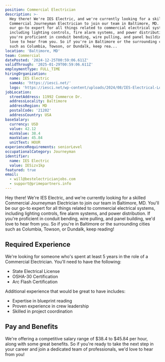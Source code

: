 ```yaml
---
position: Commercial Electrician
description: >-
  Hey there! We're IES Electric, and we're currently looking for a skilled
  Commercial Journeyman Electrician to join our team in Baltimore, MD. You'll be
  our go-to expert for all things related to commercial electrical systems,
  including lighting controls, fire alarm systems, and power distribution. If
  you're proficient in conduit bending, wire pulling, and panel building, we'd
  love to hear from you. So if you're in Baltimore or the surrounding cities
  such as Columbia, Towson, or Dundalk, keep rea...
location: 'Baltimore, MD'
team: Commercial
datePosted: '2024-12-25T00:59:06.611Z'
validThrough: '2025-01-29T00:59:06.611Z'
employmentType: FULL_TIME
hiringOrganization:
  name: IES Electric
  sameAs: 'https://iesci.net/'
  logo: 'https://iesci.net/wp-content/uploads/2024/08/IES-Electrical-Logo-color.png'
jobLocation:
  streetAddress: 11992 Commerce Dr.
  addressLocality: Baltimore
  addressRegion: MD
  postalCode: '21202'
  addressCountry: USA
baseSalary:
  currency: USD
  value: 42.12
  minValue: 38.4
  maxValue: 45.84
  unitText: HOUR
experienceRequirements: seniorLevel
occupationalCategory: Journeyman
identifier:
  name: IES Electric
  value: IESizv1kp
featured: true
email:
  - will@bestelectricianjobs.com
  - support@primepartners.info
---
```




Hey there! We're IES Electric, and we're currently looking for a skilled Commercial Journeyman Electrician to join our team in Baltimore, MD. You'll be our go-to expert for all things related to commercial electrical systems, including lighting controls, fire alarm systems, and power distribution. If you're proficient in conduit bending, wire pulling, and panel building, we'd love to hear from you. So if you're in Baltimore or the surrounding cities such as Columbia, Towson, or Dundalk, keep reading!

## Required Experience
We're looking for someone who's spent at least 5 years in the role of a Commercial Electrician. You'll need to have the following:

- State Electrical License
- OSHA-30 Certification
- Arc Flash Certification

Additional experience that would be great to have includes:

- Expertise in blueprint reading
- Proven experience in crew leadership
- Skilled in project coordination

## Pay and Benefits
We're offering a competitive salary range of $38.4 to $45.84 per hour, along with some great benefits. So if you're ready to take the next step in your career and join a dedicated team of professionals, we'd love to hear from you!
